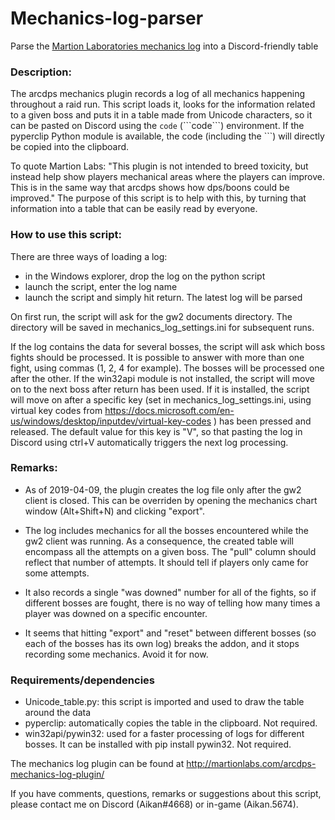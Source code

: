 # Mechanics-log-parser

Parse the [Martion Laboratories mechanics log](http://martionlabs.com/arcdps-mechanics-log-plugin/) into a Discord-friendly table


### Description:

The arcdps mechanics plugin records a log of all mechanics happening
throughout a raid run. This script loads it, looks for the information related
to a given boss and puts it in a table made from Unicode characters, so it can
be pasted on Discord using the ```code``` (\`\`\`code\`\`\`) environment. If the pyperclip
Python module is available, the code (including the \`\`\`) will directly be
copied into the clipboard.

To quote Martion Labs: "This plugin is not intended to breed toxicity, but
instead help show players mechanical areas where the players can improve. This
is in the same way that arcdps shows how dps/boons could be improved."
The purpose of this script is to help with this, by turning that information
into a table that can be easily read by everyone.


### How to use this script:

There are three ways of loading a log:
- in the Windows explorer, drop the log on the python script
- launch the script, enter the log name
- launch the script and simply hit return. The latest log will be parsed

On first run, the script will ask for the gw2 documents directory. The
directory will be saved in mechanics_log_settings.ini for subsequent runs.

If the log contains the data for several bosses, the script will ask which
boss fights should be processed. It is possible to answer with more than one
fight, using commas (1, 2, 4 for example). The bosses will be processed one
after the other.
If the win32api module is not installed, the script will move on to the next
boss after return has been used.
If it is installed, the script will move on after a specific key (set in
mechanics_log_settings.ini, using virtual key codes from
https://docs.microsoft.com/en-us/windows/desktop/inputdev/virtual-key-codes )
has been pressed and released. The default value for this key is "V", so that
pasting the log in Discord using ctrl+V automatically triggers the next log
processing.


### Remarks:

- As of 2019-04-09, the plugin creates the log file only after the gw2 client is
closed. This can be overriden by opening the mechanics chart window
(Alt+Shift+N) and clicking "export".

- The log includes mechanics for all the bosses encountered while the gw2 client
was running. As a consequence, the created table will encompass all the
attempts on a given boss. The "pull" column should reflect that number of
attempts. It should tell if players only came for some attempts.

- It also records a single "was downed" number for all of the fights, so if
different bosses are fought, there is no way of telling how many times a
player was downed on a specific encounter.

- It seems that hitting "export" and "reset" between different bosses (so each
of the bosses has its own log) breaks the addon, and it stops recording some 
mechanics. Avoid it for now.


### Requirements/dependencies

- Unicode_table.py: this script is imported and used to draw the table around
the data
- pyperclip: automatically copies the table in the clipboard. Not required.
- win32api/pywin32: used for a faster processing of logs for different bosses.
It can be installed with pip install pywin32. Not required.

The mechanics log plugin can be found at
http://martionlabs.com/arcdps-mechanics-log-plugin/

If you have comments, questions, remarks or suggestions about this script,
please contact me on Discord (Aikan#4668) or in-game (Aikan.5674).

